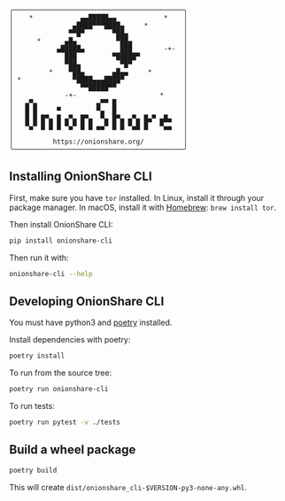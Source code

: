 ```
╭───────────────────────────────────────────╮
│    *            ▄▄█████▄▄            *    │
│               ▄████▀▀▀████▄     *         │
│              ▀▀█▀       ▀██▄              │
│      *      ▄█▄          ▀██▄             │
│           ▄█████▄         ███        -+-  │
│             ███         ▀█████▀           │
│             ▀██▄          ▀█▀             │
│         *    ▀██▄       ▄█▄▄     *        │
│ *             ▀████▄▄▄████▀               │
│                 ▀▀█████▀▀                 │
│             -+-                     *     │
│   ▄▀▄               ▄▀▀ █                 │
│   █ █     ▀         ▀▄  █                 │
│   █ █ █▀▄ █ ▄▀▄ █▀▄  ▀▄ █▀▄ ▄▀▄ █▄▀ ▄█▄   │
│   ▀▄▀ █ █ █ ▀▄▀ █ █ ▄▄▀ █ █ ▀▄█ █   ▀▄▄   │
│                                           │
│          https://onionshare.org/          │
╰───────────────────────────────────────────╯
```

## Installing OnionShare CLI

First, make sure you have `tor` installed. In Linux, install it through your package manager. In macOS, install it with [Homebrew](https://brew.sh): `brew install tor`.

Then install OnionShare CLI:

```sh
pip install onionshare-cli
```

Then run it with:

```sh
onionshare-cli --help
```

## Developing OnionShare CLI

You must have python3 and [poetry](https://python-poetry.org/) installed.

Install dependencies with poetry:

```sh
poetry install
```

To run from the source tree:

```sh
poetry run onionshare-cli
```

To run tests:

```sh
poetry run pytest -v ./tests
```

## Build a wheel package

```sh
poetry build
```

This will create `dist/onionshare_cli-$VERSION-py3-none-any.whl`.
